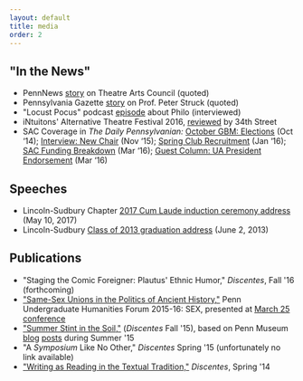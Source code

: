 ```yaml
---
layout: default
title: media
order: 2
---
```


## "In the News"

* PennNews [story](https://news.upenn.edu/news/penn-student-theater-sparkles-platt-student-performing-arts-house) on Theatre Arts Council (quoted)
* Pennsylvania Gazette [story](http://thepenngazette.com/peter-strucks-odyssey/) on Prof. Peter Struck (quoted)
* "Locust Pocus" podcast [episode](https://soundcloud.com/dailypenn/locust-pocus-3-philo-and-esoterica?in=dailypenn/sets/locust-pocus#t=0:00) about Philo (interviewed)
* iNtuitons' Alternative Theatre Festival 2016, [reviewed](http://www.34st.com/article/2016/09/the-alternative-theatre-festival-skydiving-and-fallopian-tubes) by 34th Street
* SAC Coverage in <em>The Daily Pennsylvanian:</em> <a href="http://www.thedp.com/article/2014/10/sac-gbm-october">October GBM: Elections</a> (Oct ‘14); <a href="http://www.thedp.com/article/2015/11/student-activities-council-announces-new-chair">Interview: New Chair</a> (Nov ‘15); <a href="http://www.thedp.com/article/2016/01/spring-club-recruitment">Spring Club Recruitment</a> (Jan ‘16); <a href="http://www.thedp.com/article/2016/03/sac-funding-breakdown">SAC Funding Breakdown</a> (Mar ‘16); <a href="http://www.thedp.com/article/2016/03/guest-column-jesus-perez-billy-clarke-jeremy-cohen">Guest Column: UA President Endorsement</a> (Mar ‘16)

## Speeches

* Lincoln-Sudbury Chapter [2017 Cum Laude induction ceremony address](https://www.youtube.com/watch?v=vSNFjQF8KW4) (May 10, 2017)
* Lincoln-Sudbury [Class of 2013 graduation address](https://www.youtube.com/watch?v=rzAIVv1yVz0) (June 2, 2013)

## Publications

* "Staging the Comic Foreigner: Plautus' Ethnic Humor," *Discentes*, Fall '16 (forthcoming)
* ["Same-Sex Unions in the Politics of Ancient History,"](http://repository.upenn.edu/uhf_2016/10/) Penn Undergraduate Humanities Forum 2015-16: SEX, presented at [March 25 conference](https://www.phf.upenn.edu/events/points-contact)
* ["Summer Stint in the Soil,"](http://repository.upenn.edu/discentesjournal/vol4/iss1/6/) (*Discentes* Fall '15), based on Penn Museum  [blog](https://www.penn.museum/blog/museum/travel-days-no-sleep-till-ben-gurion-jeremy-cohen/) [posts](https://www.penn.museum/blog/museum/the-work-goes-sub-awning-yawning-on-jeremy-cohen/) during Summer '15
* "A *Symposium* Like No Other," *Discentes* Spring '15 (unfortunately no link available)
* ["Writing as Reading in the Textual Tradition,"](http://repository.upenn.edu/discentesjournal/vol2/iss2/4/) *Discentes*, Spring '14
<div>&nbsp;</div>

